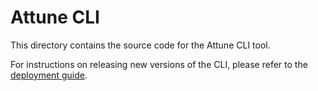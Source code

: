 # Attune CLI

This directory contains the source code for the Attune CLI tool.

For instructions on releasing new versions of the CLI, please refer to the [deployment guide](../docs/development/deployment.md).